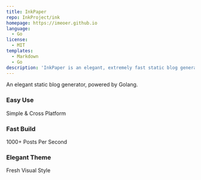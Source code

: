 ```yaml
---
title: InkPaper
repo: InkProject/ink
homepage: https://imeoer.github.io
language:
  - Go
license:
  - MIT
templates:
  - Markdown
  - Go
description: 'InkPaper is an elegant, extremely fast static blog generator.'
---
```


An elegant static blog generator, powered by Golang.

### Easy Use

Simple & Cross Platform

### Fast Build

1000+ Posts Per Second

### Elegant Theme

Fresh Visual Style
